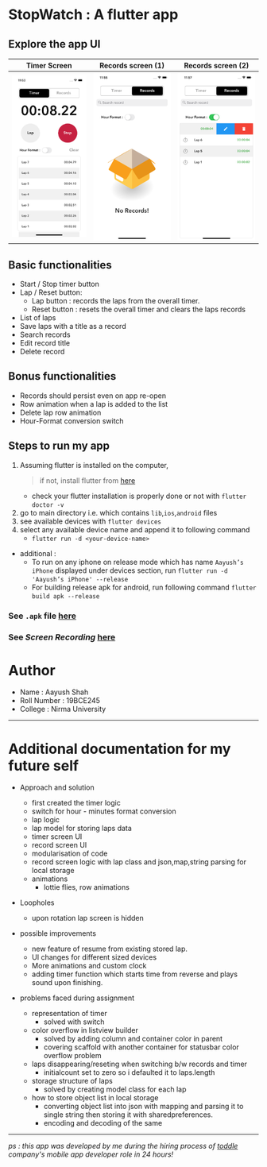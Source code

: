 # StopWatch : A flutter app

## Explore the app UI
|Timer Screen|Records screen (1)|Records screen (2)|
|---|---|---|
|![](./assets/screenshots/timer-screen.png)|![](./assets/screenshots/record-screen-1.png)|![](./assets/screenshots/record-screen-2.png)|

## Basic functionalities
-  Start / Stop timer button
-  Lap / Reset button:
	-  Lap button : records the laps from the overall timer.
	-  Reset button : resets the overall timer and clears the laps
records
-  List of laps
-  Save laps with a title as a record
-  Search records
-  Edit record title
-  Delete record

## Bonus functionalities
-  Records should persist even on app re-open
-  Row animation when a lap is added to the list
-  Delete lap row animation
-  Hour-Format conversion switch

## Steps to run my app
1. Assuming flutter is installed on the computer, 
	> if not, install flutter from [here](https://docs.flutter.dev/get-started/install)
	- check your flutter installation is properly done or not with `flutter doctor -v`
2. go to main directory i.e. which contains `lib`,`ios`,`android` files
3. see available devices with `flutter devices`
4. select any available device name and append it to following command
	- `flutter run -d <your-device-name>`
- additional : 
	- To run on any iphone on release mode which has name `Aayush’s iPhone` displayed under devices section, run `flutter run -d 'Aayush’s iPhone' --release`
	- For building release apk for android, run following command `flutter  build apk --release`

### See `.apk` file [here](./assets/apk/StopWatch.apk)

### See *Screen Recording*  [here](./assets/screen-recording/stopwatch.MP4)

# Author
- Name : Aayush Shah
- Roll Number : 19BCE245
- College : Nirma University

---

# Additional documentation for my future self 

- Approach and solution
	- first created the timer logic
	- switch for hour - minutes format conversion
	- lap logic
	- lap model for storing laps data
	- timer screen UI
	- record screen UI
	- modularisation of code
	- record screen logic with lap class and json,map,string parsing for local storage
	- animations
		- lottie flies, row animations
	
- Loopholes
	- upon rotation lap screen is hidden
	
- possible improvements
	- new feature of resume from existing stored lap.
	- UI changes for different sized devices
	- More animations and custom clock
	- adding timer function which starts time from reverse and plays sound upon finishing.
	
- problems faced during assignment
	- representation of timer
		- solved with switch
	- color overflow in listview builder
		- solved by adding column and container color in parent
		- covering scaffold with another container for statusbar color overflow problem
	- laps disappearing/reseting when switching b/w records and timer
		- initialcount set to zero so i defaulted it to laps.length
	- storage structure of laps
		- solved by creating model class for each lap
	- how to store object list in local storage
		- converting object list into json with mapping and parsing it to single string then storing it with sharedpreferences.
		- encoding and decoding of the same
	
---

*ps : this app was developed by me during the hiring process of [toddle](https://www.toddleapp.com/) company's mobile app developer role in 24 hours!*